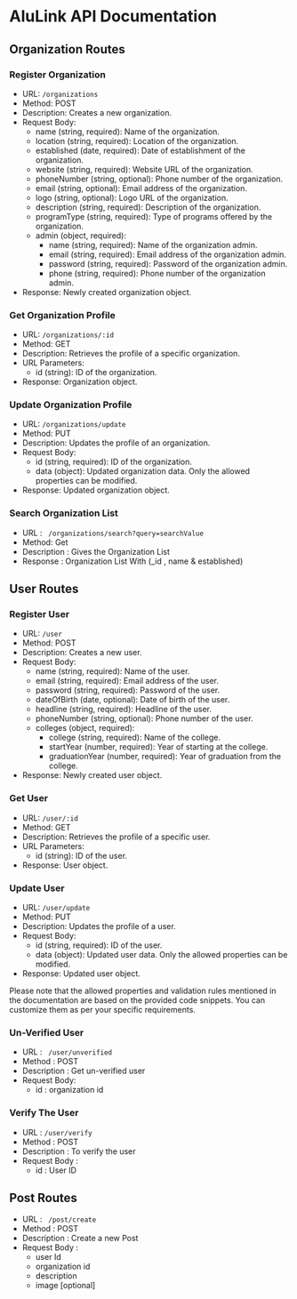 # AluLink API Documentation

## Organization Routes

### Register Organization

- URL: ` /organizations `
- Method: POST
- Description: Creates a new organization.
- Request Body:
    - name (string, required): Name of the organization.
    - location (string, required): Location of the organization.
    - established (date, required): Date of establishment of the organization.
    - website (string, required): Website URL of the organization.
    - phoneNumber (string, optional): Phone number of the organization.
    - email (string, optional): Email address of the organization.
    - logo (string, optional): Logo URL of the organization.
    - description (string, required): Description of the organization.
    - programType (string, required): Type of programs offered by the organization.
    - admin (object, required):
        - name (string, required): Name of the organization admin.
        - email (string, required): Email address of the organization admin.
        - password (string, required): Password of the organization admin.
        - phone (string, required): Phone number of the organization admin.
- Response: Newly created organization object.

### Get Organization Profile
- URL: ` /organizations/:id `
- Method: GET
- Description: Retrieves the profile of a specific organization.
- URL Parameters:
    - id (string): ID of the organization.
- Response: Organization object.

### Update Organization Profile

- URL: ` /organizations/update `
- Method: PUT
- Description: Updates the profile of an organization.
- Request Body:
    - id (string, required): ID of the organization.
    - data (object): Updated organization data. Only the allowed properties can be modified.
- Response: Updated organization object.

### Search Organization List
- URL : ` /organizations/search?query=searchValue`
- Method: Get
- Description : Gives the Organization List
- Response : Organization List With (_id , name & established)

## User Routes

### Register User

- URL: ` /user `
- Method: POST
- Description: Creates a new user.
- Request Body:
    - name (string, required): Name of the user.
    - email (string, required): Email address of the user.
    - password (string, required): Password of the user.
    - dateOfBirth (date, optional): Date of birth of the user.
    - headline (string, required): Headline of the user.
    - phoneNumber (string, optional): Phone number of the user.
    - colleges (object, required):
        - college (string, required): Name of the college.
        - startYear (number, required): Year of starting at the college.
        - graduationYear (number, required): Year of graduation from the college.
- Response: Newly created user object.

### Get User

- URL:  ` /user/:id `
- Method: GET
- Description: Retrieves the profile of a specific user.
- URL Parameters:
    - id (string): ID of the user.
- Response: User object.

### Update User

- URL: ` /user/update `
- Method: PUT
- Description: Updates the profile of a user.
- Request Body:
    - id (string, required): ID of the user.
    - data (object): Updated user data. Only the allowed properties can be modified.
- Response: Updated user object.

Please note that the allowed properties and validation rules mentioned in the documentation are based on the provided code snippets. You can customize them as per your specific requirements.

### Un-Verified User
- URL : ` /user/unverified`
- Method : POST
- Description : Get un-verified user
- Request Body:
    - id : organization id

### Verify The User
- URL : `/user/verify`
- Method : POST
- Description : To verify the user
- Request Body : 
    - id : User ID

## Post Routes

- URL : ` /post/create`
- Method : POST
- Description : Create a new Post
- Request Body :
    - user Id
    - organization id
    - description
    - image [optional]
